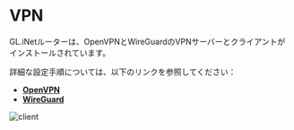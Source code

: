 # VPN

GL.iNetルーターは、OpenVPNとWireGuardのVPNサーバーとクライアントがインストールされています。

詳細な設定手順については、以下のリンクを参照してください：

- [**OpenVPN**](https://docs.gl-inet.com/jp/3/app/openvpn/)
- [**WireGuard**](https://docs.gl-inet.com/jp/3/app/wireguard/)

![client](https://static.gl-inet.com/docs/jp/3/setup/nanoルーター/vpn/vpn.png)



